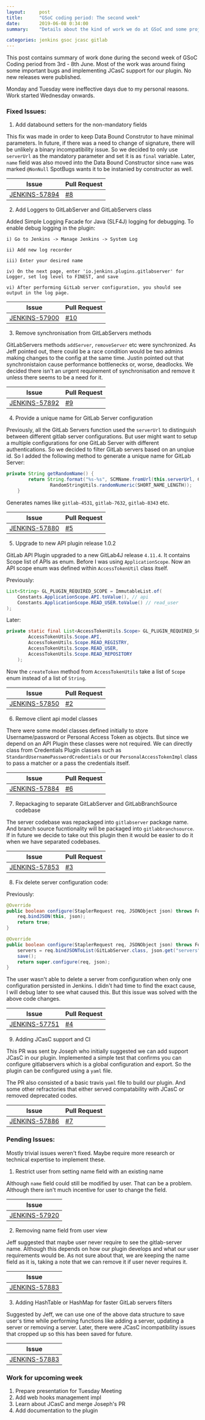 ```yaml
---
layout:     post
title:      "GSoC coding period: The second week"
date:       2019-06-08 0:34:00
summary:    "Details about the kind of work we do at GSoC and some project specific details."

categories: jenkins gsoc jcasc gitlab
---
```


This post contains summary of work done during the second week of GSoC Coding period from 3rd - 8th June. Most of the work was around fixing some important bugs and implementing JCasC support for our plugin. No new releases were published. 

Monday and Tuesday were ineffective days due to my personal reasons. Work started Wednesday onwards.

### Fixed Issues:

1) Add databound setters for the non-mandatory fields

This fix was made in order to keep Data Bound Construtor to have minimal parameters. In future, if there was a need to change of signature, there will be unlikely a binary incompatibility issue. So we decided to only use `serverUrl` as the mandatory parameter and set it is as `final` variable. Later, `name` field was also moved into the Data Bound Constructor since `name` was marked `@NonNull` SpotBugs wants it to be instanied by constructor as well. 


|  Issue 	|   Pull Request	| 
|---	    |---	            |
| [JENKINS-57894](https://issues.jenkins-ci.org/browse/JENKINS-57894) | [#8](https://github.com/baymac/gitlab-branch-source-plugin/pull/8)	|   


2) Add Loggers to GitLabServer and GitLabServers class

Added Simple Logging Facade for Java (SLF4J) logging for debugging. To enable debug logging in the plugin: 

```
i) Go to Jenkins -> Manage Jenkins -> System Log

ii) Add new log recorder

iii) Enter your desired name

iv) On the next page, enter 'io.jenkins.plugins.gitlabserver' for Logger, set log level to FINEST, and save

vi) After performing GitLab server configuration, you should see output in the log page.
```

|  Issue 	|   Pull Request	| 
|---	    |---	            |
| [JENKINS-57900](https://issues.jenkins-ci.org/browse/JENKINS-57900) | [#10](https://github.com/baymac/gitlab-branch-source-plugin/pull/10)

3) Remove synchronisation from GitLabServers methods

GitLabServers methods `addServer`, `removeServer` etc were synchronized. As Jeff pointed out, there could be a race condition would be two admins making changes to the config at the same time. Justin pointed out that synchronistaion cause performance bottlenecks or, worse, deadlocks. We decided there isn't an urgent requirement of synchronisation and remove it unless there seems to be a need for it. 

|  Issue 	|   Pull Request	| 
|---	    |---	            |
| [JENKINS-57892](https://issues.jenkins-ci.org/browse/JENKINS-57892) | [#9](https://github.com/baymac/gitlab-branch-source-plugin/pull/9)

4) Provide a unique name for GitLab Server configuration

Previously, all the GitLab Servers function used the `serverUrl` to distinguish between different gitlab server configurations. But user might want to setup a multiple configurations for one GitLab Server with different authentications. So we decided to filter GitLab servers based on an unqiue id. So I added the following method to generate a unique name for GitLab Server:

```java
private String getRandomName() {
        return String.format("%s-%s", SCMName.fromUrl(this.serverUrl, COMMON_PREFIX_HOSTNAMES),
                RandomStringUtils.randomNumeric(SHORT_NAME_LENGTH));
    }
```

Generates names like `gitlab-4531`, `gitlab-7632`, `gitlab-8343` etc.

|  Issue 	|   Pull Request	| 
|---	    |---	            |
|[JENKINS-57880](https://issues.jenkins-ci.org/browse/JENKINS-57880) | [#5](https://github.com/baymac/gitlab-branch-source-plugin/pull/5)

5) Upgrade to new API plugin release 1.0.2

GitLab API Plugin upgraded to a new GitLab4J release `4.11.4`. It contains Scope list of APIs as enum. Before I was using `ApplicationScope`. Now an API scope enum was defined within `AccessTokenUtil` class itself.

Previously:

```java
List<String> GL_PLUGIN_REQUIRED_SCOPE = ImmutableList.of(
    Constants.ApplicationScope.API.toValue(), // api
    Constants.ApplicationScope.READ_USER.toValue() // read_user
);
```

Later:

```java
private static final List<AccessTokenUtils.Scope> GL_PLUGIN_REQUIRED_SCOPE = ImmutableList.of(
        AccessTokenUtils.Scope.API,
        AccessTokenUtils.Scope.READ_REGISTRY,
        AccessTokenUtils.Scope.READ_USER,
        AccessTokenUtils.Scope.READ_REPOSITORY
    );
```

Now the `createToken` method from `AccessTokenUtils` take a list of `Scope` enum instead of a list of `String`.

|  Issue 	|   Pull Request	| 
|---	    |---	            |
|[JENKINS-57850](https://issues.jenkins-ci.org/browse/JENKINS-57850) | [#2](https://github.com/baymac/gitlab-branch-source-plugin/pull/2)

6) Remove client api model classes

There were some model classes defined initially to store Username/password or Personal Access Token as objects. But since we depend on an API Plugin these classes were not required. We can directly class from Credentials Plugin classes such as `StandardUsernamePasswordCredentials` or our `PersonalAccessTokenImpl` class to pass a matcher or a pass the credentials itself.

|  Issue 	|   Pull Request	| 
|---	    |---	            |
|[JENKINS-57884](https://issues.jenkins-ci.org/browse/JENKINS-57884) | [#6](https://github.com/baymac/gitlab-branch-source-plugin/pull/6/)

7) Repackaging to separate GitLabServer and GitLabBranchSource codebase

The server codebase was repackaged into `gitlabserver` package name. And branch source fucntionality will be packaged into `gitlabbranchsource`. If in future we decide to take out this plugin then it would be easier to do it when we have separated codebases.

|  Issue 	|   Pull Request	| 
|---	    |---	            |
| [JENKINS-57853](https://issues.jenkins-ci.org/browse/JENKINS-57853) | [#3](https://github.com/baymac/gitlab-branch-source-plugin/pull/3)

8) Fix delete server configuration code:

Previously:

```java
@Override
public boolean configure(StaplerRequest req, JSONObject json) throws FormException {
    req.bindJSON(this, json);
    return true;
}
```

```java
@Override
public boolean configure(StaplerRequest req, JSONObject json) throws FormException {
    servers = req.bindJSONToList(GitLabServer.class, json.get("servers"));
    save();
    return super.configure(req, json);
}
```

The user wasn't able to delete a server from configuration when only one configuration persisted in Jenkins. I didn't had time to find the exact cause, I will debug later to see what caused this. But this issue was solved with the above code changes.

|  Issue 	|   Pull Request	| 
|---	    |---	            |
| [JENKINS-57751](https://issues.jenkins-ci.org/browse/JENKINS-57751) | [#4](https://github.com/baymac/gitlab-branch-source-plugin/pull/4)

9) Adding JCasC support and CI

This PR was sent by Joseph who initially suggested we can add support JCasC in our plugin. Implemented a simple test that confirms you can configure gitlabservers which is a global configuration and export. So the plugin can be configured using a `yaml` file. 

The PR also consisted of a basic travis `yaml` file to build our plugin. And some other refractories that either served compatability with JCasC or removed deprecated codes.

|  Issue 	|   Pull Request	| 
|---	    |---	            |
|[JENKINS-57886](https://issues.jenkins-ci.org/browse/JENKINS-57886) | [#7](https://github.com/baymac/gitlab-branch-source-plugin/pull/7)

### Pending Issues:

Mostly trivial issues weren't fixed. Maybe require more research or technical expertise to implement these.

1) Restrict user from setting name field with an existing name

Although `name` field could still be modified by user. That can be a problem. Although there isn't much incentive for user to change the field.

|  Issue 	|   
|---	    |
| [JENKINS-57920](https://issues.jenkins-ci.org/browse/JENKINS-57920)

2) Removing name field from user view

Jeff suggested that maybe user never require to see the gitlab-server name. Although this depends on how our plugin develops and what our user requirements would be. As not sure about that, we are keeping the name field as it is, taking a note that we can remove it if user never requires it.

|  Issue 	|   
|---	    |
| [JENKINS-57883](https://issues.jenkins-ci.org/browse/JENKINS-57883)

3) Adding HashTable or HashMap for faster GitLab servers filters

Suggested by Jeff, we can use one of the above data structure to save user's time while performing functions like adding a server, updating a server or removing a server. Later, there were JCasC incompatibility issues that cropped up so this has been saved for future.

|  Issue 	|   
|---	    |
| [JENKINS-57883](https://issues.jenkins-ci.org/browse/JENKINS-57883)

### Work for upcoming week

1. Prepare presentation for Tuesday Meeting
2. Add web hooks management impl
3. Learn about JCasC and merge Joseph's PR
4. Add documentation to the plugin